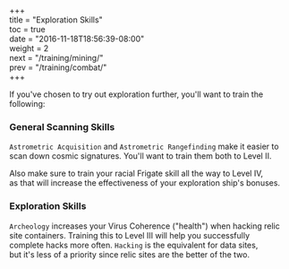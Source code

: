 +++  
title = "Exploration Skills"  
toc = true  
date = "2016-11-18T18:56:39-08:00"  
weight = 2  
next = "/training/mining/"  
prev = "/training/combat/"  
+++

If you've chosen to try out exploration further, you'll want to train the following:

### General Scanning Skills

`Astrometric Acquisition` and `Astrometric Rangefinding` make it easier to  
scan down cosmic signatures. You'll want to train them both to Level II.

Also make sure to train your racial Frigate skill all the way to Level IV,  
as that will increase the effectiveness of your exploration ship's bonuses.

### Exploration Skills

`Archeology` increases your Virus Coherence ("health") when hacking relic  
site containers. Training this to Level III will help you successfully  
complete hacks more often. `Hacking` is the equivalent for data sites,  
but it's less of a priority since relic sites are the better of the two.